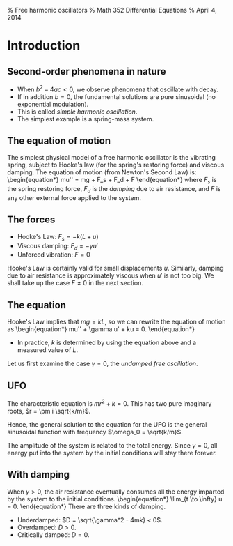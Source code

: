 % Free harmonic oscillators
% Math 352 Differential Equations
% April 4, 2014

# Introduction

## Second-order phenomena in nature

- When $b^2 - 4ac < 0$, we observe phenomena that oscillate with decay.
- If in addition $b = 0$, the fundamental solutions are pure sinusoidal
(no exponential modulation).
- This is called *simple harmonic oscillation*.
- The simplest example is a spring-mass system.

## The equation of motion

The simplest physical model of a free harmonic oscillator is the vibrating 
spring, subject to Hooke's law (for the spring's 
restoring force) and viscous damping. The equation of motion (from Newton's 
Second Law) is: 
\begin{equation*}
    mu'' = mg + F_s + F_d + F
\end{equation*}
where $F_s$ is the spring restoring force, $F_d$ is the *damping* due to air 
resistance, and $F$ is any other external force applied to the system.

## The forces

- Hooke's Law: $F_s = -k(L + u)$
- Viscous damping: $F_d = -\gamma u'$
- Unforced vibration: $F = 0$

Hooke's Law is certainly valid for small displacements $u$. Similarly, 
damping due to air resistance is approximately viscous when $u'$ is not too 
big. We shall take up the case $F \ne 0$ in the next section.

## The equation

Hooke's Law implies that $mg = kL$, so we can rewrite 
the equation of motion as
\begin{equation*}
    mu'' + \gamma u' + ku = 0.
\end{equation*}

- In practice, $k$ is determined by using the equation above and a measured
value of $L$.

Let us first examine the case $\gamma = 0$, the *undamped free oscillation*.

## UFO

The characteristic equation is $mr^2 + k = 0$. This has two pure imaginary roots, $r = \pm i \sqrt{k/m}$.

Hence, the general solution to the equation for the UFO is the general sinusoidal function with frequency $\omega_0 = \sqrt{k/m}$.

The amplitude of the system is related to the total energy. Since $\gamma = 0$, all energy put into the system by the initial conditions will stay there forever.

## With damping

When $\gamma > 0$, the air resistance eventually consumes all the energy imparted by the system to the initial conditions.
\begin{equation*}
    \lim_{t \to \infty} u = 0.
\end{equation*}
There are three kinds of damping.

- Underdamped: $D = \sqrt{\gamma^2 - 4mk} < 0$.
- Overdamped: $D > 0$.
- Critically damped: $D = 0$.
